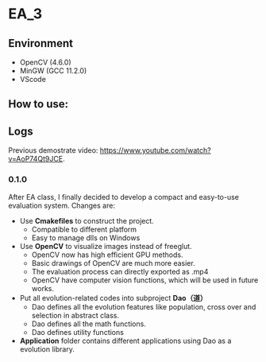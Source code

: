 # EA_3 
## Environment
- OpenCV (4.6.0)
- MinGW (GCC 11.2.0)
- VScode
## How to use:

## Logs
Previous demostrate video: https://www.youtube.com/watch?v=AoP74Qt9JCE.
### 0.1.0
After EA class, I finally decided to develop a compact and easy-to-use evaluation system. Changes are:
- Use **Cmakefiles** to construct the project.
    - Compatible to different platform
    - Easy to manage dlls on Windows
- Use **OpenCV** to visualize images instead of freeglut.
    - OpenCV now has high efficient GPU methods.
    - Basic drawings of OpenCV are much more easier.
    - The evaluation process can directly exported as .mp4
    - OpenCV have computer vision functions, which will be used in future works.
- Put all evolution-related codes into subproject **Dao（道）**
    - Dao defines all the evolution features like population, cross over and selection in abstract class.
    - Dao defines all the math functions.
    - Dao defines utility functions
- **Application** folder contains different applications using Dao as a evolution library.